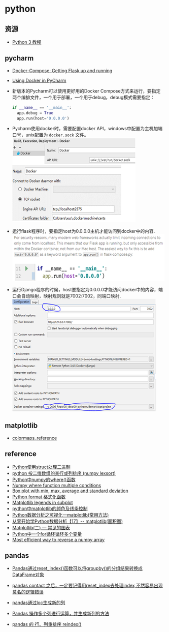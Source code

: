 # python

## 资源

* [Python 3 教程](http://www.runoob.com/python3/python3-tutorial.html)

## pycharm

* [Docker-Compose: Getting Flask up and running](https://blog.jetbrains.com/pycharm/2017/03/docker-compose-getting-flask-up-and-running/)
* [Using Docker in PyCharm](https://blog.jetbrains.com/pycharm/2015/12/using-docker-in-pycharm)
* 新版本的Pycharm可以使用更好用的Docker Compose方式来运行，要指定两个编排文件，一个用于部署，一个用于debug，debug模式需要指定：

  ```python
  if __name__ == '__main__':
    app.debug = True
    app.run(host='0.0.0.0')
  ```  

* Pycharm使用docker时，需要配置docker API，windows中配置为主机加端口号，unix配置为 `docker.sock` 文件。
  ![pycharm-docker](_images/pycharm-docker.png)
* 运行flask程序时，要指定host为0.0.0.0主机才能访问到docker中的内容.  
  ![flask](_images/pycharm-flask.png)
* 运行Django程序的时候，host要指定为0.0.0.0才能访问docker中的内容，端口会自动映射，映射规则就是7002:7002，同端口映射.  
  ![Django](_images/pycharm-Django.png)

## matplotlib

* [colormaps_reference](https://matplotlib.org/examples/color/colormaps_reference.html)

## reference

* [Python使用struct处理二进制](https://www.cnblogs.com/gala/archive/2011/09/22/2184801.html)
* [python 按二维数组的某行或列排序 (numpy lexsort)](https://www.cnblogs.com/liyuxia713/p/7082091.html)
* [Python中numpy的where()函数](http://www.cnblogs.com/oxxxo/p/6129294.html)
* [Numpy where function multiple conditions](https://stackoverflow.com/questions/16343752/numpy-where-function-multiple-conditions)
* [Box plot with min, max, average and standard deviation](https://stackoverflow.com/questions/33328774/box-plot-with-min-max-average-and-standard-deviation)
* [Python format 格式化函数](http://www.runoob.com/python/att-string-format.html)
* [Matplotlib legends in subplot](https://stackoverflow.com/questions/27016904/matplotlib-legends-in-subplo)
* [python中matplotlib的颜色及线条控制](https://www.cnblogs.com/darkknightzh/p/6117528.html)
* [Python数据分析之可视化一matplotlib(常用方法)](https://blog.csdn.net/qq_37512382/article/details/79401864)
* [从零开始学Python数据分析【17】-- matplotlib(面积图)](https://www.jianshu.com/p/a1982983e970)
* [Matplotlib(二) — 常见的图表](https://blog.csdn.net/love667767/article/details/79250510)
* [Python中一个for循环循环多个变量](https://blog.csdn.net/theonegis/article/details/49404809)
* [Most efficient way to reverse a numpy array](https://stackoverflow.com/questions/6771428/most-efficient-way-to-reverse-a-numpy-array)

## pandas

* [Pandas通过reset_index()函数可以将groupby()的分组结果转换成DataFrame对象](https://www.cnblogs.com/princessd8251/articles/7658577.html)

* [pandas contact 之后，一定要记得用reset_index去处理index,不然容易出现莫名的逻辑错误](https://blog.csdn.net/lujiandong1/article/details/52929090)

* [pandas通过loc生成新的列](https://blog.csdn.net/qq_36523839/article/details/80502574)

* [Pandas 操作多个列进行运算，并生成新列的方法](https://blog.csdn.net/weixin_42493346/article/details/80744159)

* [pandas 的 行、列重排序 reindex()](https://www.jianshu.com/p/07e7d9710773)